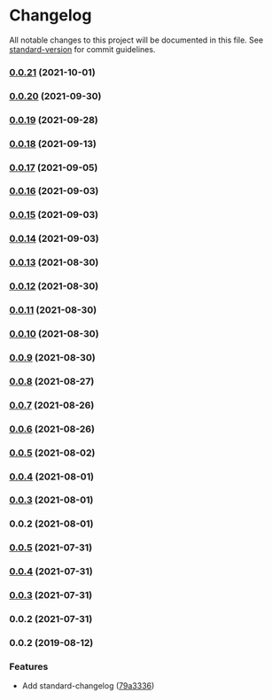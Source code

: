 # Changelog

All notable changes to this project will be documented in this file. See [standard-version](https://github.com/conventional-changelog/standard-version) for commit guidelines.

### [0.0.21](https://github.com/fractional-company/collections-data/compare/v0.0.20...v0.0.21) (2021-10-01)

### [0.0.20](https://github.com/fractional-company/collections-data/compare/v0.0.19...v0.0.20) (2021-09-30)

### [0.0.19](https://github.com/fractional-company/collections-data/compare/v0.0.18...v0.0.19) (2021-09-28)

### [0.0.18](https://github.com/fractional-company/collections-data/compare/v0.0.17...v0.0.18) (2021-09-13)

### [0.0.17](https://github.com/fractional-company/collections-data/compare/v0.0.16...v0.0.17) (2021-09-05)

### [0.0.16](https://github.com/fractional-company/collections-data/compare/v0.0.15...v0.0.16) (2021-09-03)

### [0.0.15](https://github.com/fractional-company/collections-data/compare/v0.0.14...v0.0.15) (2021-09-03)

### [0.0.14](https://github.com/fractional-company/collections-data/compare/v0.0.13...v0.0.14) (2021-09-03)

### [0.0.13](https://github.com/fractional-company/collections-data/compare/v0.0.12...v0.0.13) (2021-08-30)

### [0.0.12](https://github.com/fractional-company/collections-data/compare/v0.0.11...v0.0.12) (2021-08-30)

### [0.0.11](https://github.com/fractional-company/collections-data/compare/v0.0.10...v0.0.11) (2021-08-30)

### [0.0.10](https://github.com/fractional-company/collections-data/compare/v0.0.9...v0.0.10) (2021-08-30)

### [0.0.9](https://github.com/fractional-company/collections-data/compare/v0.0.8...v0.0.9) (2021-08-30)

### [0.0.8](https://github.com/fractional-company/collections-data/compare/v0.0.7...v0.0.8) (2021-08-27)

### [0.0.7](https://github.com/fractional-company/collections-data/compare/v0.0.6...v0.0.7) (2021-08-26)

### [0.0.6](https://github.com/fractional-company/collections-data/compare/v0.0.5...v0.0.6) (2021-08-26)

### [0.0.5](https://github.com/fractional-company/collections-data/compare/v0.0.4...v0.0.5) (2021-08-02)

### [0.0.4](https://github.com/fractional-company/collections-data/compare/v0.0.3...v0.0.4) (2021-08-01)

### [0.0.3](https://github.com/fractional-company/collections-data/compare/v0.0.2...v0.0.3) (2021-08-01)

### 0.0.2 (2021-08-01)

### [0.0.5](https://github.com/fractional-company/amm-info/compare/v0.0.4...v0.0.5) (2021-07-31)

### [0.0.4](https://github.com/fractional-company/amm-info/compare/v0.0.3...v0.0.4) (2021-07-31)

### [0.0.3](https://github.com/fractional-company/amm-info/compare/v0.0.2...v0.0.3) (2021-07-31)

### 0.0.2 (2021-07-31)

### 0.0.2 (2019-08-12)


### Features

* Add standard-changelog ([79a3336](https://github.com/mitevpi/node-module-template/commit/79a3336))
